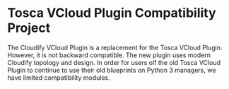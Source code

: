 # Tosca VCloud Plugin Compatibility Project

The Cloudify VCloud Plugin is a replacement for the Tosca VCloud Plugin. However, it is not backward compatible. The new plugin uses modern Cloudify topology and design. In order for users olf the old Tosca VCloud Plugin to continue to use their old blueprints on Python 3 managers, we have limited compatibility modules.
